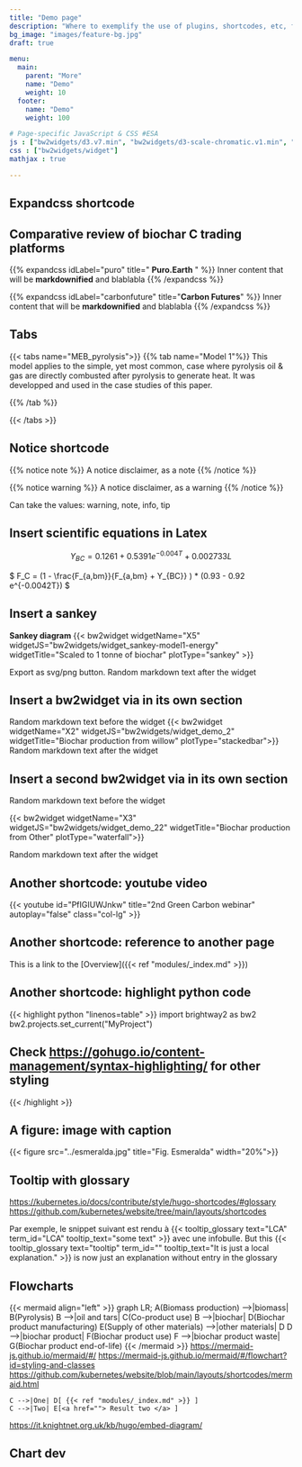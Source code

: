 ```yaml
---
title: "Demo page"
description: "Where to exemplify the use of plugins, shortcodes, etc, for memory. Page set as draft: does not render for live website."
bg_image: "images/feature-bg.jpg"
draft: true

menu:
  main:
    parent: "More"
    name: "Demo"
    weight: 10
  footer:
    name: "Demo"
    weight: 100

# Page-specific JavaScript & CSS #ESA
js : ["bw2widgets/d3.v7.min", "bw2widgets/d3-scale-chromatic.v1.min", "bw2widgets/d3-sankey-diagram.min", "bw2widgets/widget_plot_types", "js/mermaid.min"]
css : ["bw2widgets/widget"]
mathjax : true

---	
```

<!-- Add style to links or they won't appear properly-->
<style>
.link {
  fill: none;
  stroke: #000;
  stroke-opacity: .0;
}
.link:hover {
  stroke-opacity: .5;
}
</style>

## Expandcss shortcode

## Comparative review of biochar C trading platforms

{{% expandcss idLabel="puro" title=" **Puro.Earth** " %}}
  Inner content that will be **markdownified** and blablabla
{{% /expandcss %}}

{{% expandcss idLabel="carbonfuture" title="**Carbon Futures**" %}}
  Inner content that will be **markdownified** and blablabla
{{% /expandcss %}}


## Tabs

{{< tabs name="MEB_pyrolysis">}}
  {{% tab name="Model 1"%}}
  This model applies to the simple, yet most common, case where pyrolysis oil & gas are directly combusted after pyrolysis to generate heat. It was developped and used in the case studies of this paper.

  {{% /tab %}}

{{< /tabs >}}

## Notice shortcode
{{% notice note %}}
A notice disclaimer, as a note
{{% /notice %}}

{{% notice warning %}}
A notice disclaimer, as a warning
{{% /notice %}}

Can take the values: warning, note, info, tip

## Insert scientific equations in Latex

  $$ Y_{BC} = 0.1261 + 0.5391 e^{-0.004T} + 0.002733L $$

  $ F_C = (1 - \frac{F_{a,bm}}{F_{a,bm} + Y_{BC}} ) * (0.93 - 0.92 e^{-0.0042T}) $


## Insert a sankey 

  **Sankey diagram**
  {{< bw2widget widgetName="X5" widgetJS="bw2widgets/widget_sankey-model1-energy" widgetTitle="Scaled to 1 tonne of biochar" plotType="sankey" >}} 

Export as svg/png button. 
Random markdown text after the widget

## Insert a bw2widget via in its own section
Random markdown text before the widget
{{< bw2widget widgetName="X2" widgetJS="bw2widgets/widget_demo_2" widgetTitle="Biochar production from willow" plotType="stackedbar">}} 
Random markdown text after the widget

## Insert a second bw2widget via in its own section
Random markdown text before the widget
<!-- Shortcode for bw2widget inclusion: widgetName should not have any underscore '_'. plotType available: 'waterfall', 'stackedbar' -->
{{< bw2widget widgetName="X3" widgetJS="bw2widgets/widget_demo_22" widgetTitle="Biochar production from Other" plotType="waterfall">}} 

Random markdown text after the widget

## Another shortcode: youtube video
{{< youtube id="PfIGIUWJnkw" title="2nd Green Carbon webinar" autoplay="false" class="col-lg" >}}

## Another shortcode: reference to another page
This is a link to the [Overview]({{< ref "modules/_index.md" >}})


## Another shortcode: highlight python code
{{< highlight python "linenos=table" >}}
import brightway2 as bw2
bw2.projects.set_current("MyProject")
## Check https://gohugo.io/content-management/syntax-highlighting/ for other styling
{{< /highlight >}}

## A figure: image with caption
{{< figure src="../esmeralda.jpg" title="Fig. Esmeralda" width="20%">}}

## Tooltip with glossary
https://kubernetes.io/docs/contribute/style/hugo-shortcodes/#glossary
https://github.com/kubernetes/website/tree/main/layouts/shortcodes

Par exemple, le snippet suivant est rendu à {{< tooltip_glossary text="LCA" term_id="LCA" tooltip_text="some text" >}} avec une infobulle. But this {{< tooltip_glossary text="tooltip" term_id="" tooltip_text="It is just a local explanation." >}} is now just an explanation without entry in the glossary

## Flowcharts
<script>mermaid.initialize({ startOnLoad: true, securityLevel: 'loose'});</script>
{{< mermaid align="left" >}}
graph LR;
    A(Biomass production) -->|biomass| B(Pyrolysis)
    B -->|oil and tars| C(Co-product use)
    B -->|biochar| D(Biochar product manufacturing)
    E(Supply of other materials) -->|other materials| D
    D -->|biochar product| F(Biochar product use)
    F -->|biochar product waste| G(Biochar product end-of-life)
{{< /mermaid >}}
https://mermaid-js.github.io/mermaid/#/
https://mermaid-js.github.io/mermaid/#/flowchart?id=styling-and-classes
https://github.com/kubernetes/website/blob/main/layouts/shortcodes/mermaid.html


    C -->|One| D[ {{< ref "modules/_index.md" >}} ]
    C -->|Two| E[<a href=""> Result two </a> ]

https://it.knightnet.org.uk/kb/hugo/embed-diagram/

## Chart dev 


<!-- Create a div where the graph will take place -->
<div id="my_dataviz"></div>
<div id="my_dataviz_legend"></div>

<script>

// set the dimensions and margins of the graph & the lend
var margin = {top: 10, right: 30, bottom: 20, left: 50},
    legend_width = 50,
    width = 500 - margin.left - margin.right - legend_width,
    height = 400 - margin.top - margin.bottom;
    legend_height = height;

// append the svg object to the body of the page
var svg = d3.select("#my_dataviz")
  .append("svg")
    .attr("width", width + margin.left + margin.right + legend_width)
    .attr("height", height + margin.top + margin.bottom)
  .append("g")
    .attr("transform",
          "translate(" + margin.left + "," + margin.top + ")");

// Parse the Data
// behavior change in v4 compared to v5,6,7 >> returns all rows at once in v4; while just first row in v7
d3.csv("https://raw.githubusercontent.com/holtzy/D3-graph-gallery/master/DATA/data_stackedXL.csv").then(function(data) {

  // List of subgroups = header of the csv files = soil condition here
  var subgroups = data.columns.slice(1);

  // List of groups = species here = value of the first column called group -> I show them on the X axis
  var groups = data.map(d => d.group)

  // Add X axis
  var x = d3.scaleBand()
      .domain(groups)
      .range([0, width])
      .padding([0.2])
  svg.append("g")
    .attr("transform", "translate(0," + height + ")")
    .call(d3.axisBottom(x).tickSizeOuter(0));

  // Add Y axis
  var y = d3.scaleLinear()
    .domain([0, 120])
    .range([ height, 0 ]);
  svg.append("g")
    .call(d3.axisLeft(y));

  // color palette = one color per subgroup
  var color = d3.scaleOrdinal()
    .domain(subgroups)
    .range(d3.schemeSet2);

  //stack the data? --> stack per subgroup
  var stackedData = d3.stack()
    .keys(subgroups)
    (data)

  console.log('StackedData', stackedData);

  // Show the bars
svg.append("g")
    .selectAll("g")
    // Enter in the stack data = loop key per key = group per group
    .data(stackedData)
    .join("g")
      .attr("fill", d => color(d.key))
      .attr("class", d => "myRect " + d.key ) // Add a class to each subgroup: their name
      .selectAll("rect")
      // enter a second time = loop subgroup per subgroup to add all rectangles
      .data(d => d)
      .join("rect")
        .attr("x", d => x(d.data.group))
        .attr("y", d => y(d[1]))
        .attr("height", d => y(d[0]) - y(d[1]))
        .attr("width",x.bandwidth())
        .attr("stroke", "grey")
        .on("mouseover", function (event,d) { // What happens when user hover a bar

          // what subgroup are we hovering?
          const subGroupName = d3.select(this.parentNode).datum().key 
          
          // Reduce opacity of all rect to 0.2
           d3.selectAll(".myRect").style("opacity", 0.2)  
          
          // Highlight all rects of this subgroup with opacity 1. It is possible to select them since they have a specific class = their name.
           d3.selectAll("."+subGroupName).style("opacity",1) 
        })
        .on("mouseleave", function (event,d) { // When user do not hover anymore
          
          // Back to normal opacity: 1
          d3.selectAll(".myRect")
          .style("opacity",1) 
      })

// adding legend in its own div
// https://observablehq.com/@d3/color-legend (fancy stuff, need extra code)

/* Append in new svg in same div
var legendHolder = d3.select("#my_dataviz")
  .append("svg")

*/
var offset_legend = width-margin.left-margin.right;
var legendHolder = svg.append('g')
    .attr("width", legend_width)
    .attr("height", legend_height + margin.top + margin.bottom)
  // translate the holder to the right side of the graph
    .attr('transform', "translate("+ offset_legend + ", 0)")
// Add one dot in the legend for each name.

var reversedSubgroups = subgroups.reverse();

var legend = legendHolder.selectAll("mydots")
  .data(reversedSubgroups) // name of categories, in reverse order for stacked legend
  .enter()
  .append("circle")
    .attr("cx", 100)
    .attr("cy", function(d,i){ return 100 + i*25}) // 100 is where the first dot appears. 25 is the distance between dots
    .attr("r", 7)
    .style("fill", function(d){ return color(d)})


// Add one dot in the legend for each name.
  legend = legendHolder.selectAll("mylabels")
      .data(reversedSubgroups)
      .enter()
      .append("text")
        .attr("x", 120)
        .attr("y", function(d,i){ return 100 + i*25}) // 100 is where the first dot appears. 25 is the distance between dots
        .style("fill", function(d){ return color(d)})
        .text(function(d){ return d})
        .attr("text-anchor", "left")
        .style("alignment-baseline", "middle")


}) // end of data csv callback

</script>